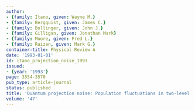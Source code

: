 ```yaml
---
author:
- {family: Itano, given: Wayne M.}
- {family: Bergquist, given: James C.}
- {family: Bollinger, given: John J.}
- {family: Gilligan, given: Jonathan Mark}
- {family: Moore, given: Fred L.}
- {family: Raizen, given: Mark G.}
container-title: Physical Review A
date: '1993-01-01'
id: itano_projection_noise_1993
issued:
- {year: '1993'}
page: 3554-3570
pub_type: article-journal
status: published
title: 'Quantum projection noise: Population fluctuations in two-level systems'
volume: '47'
---
```

